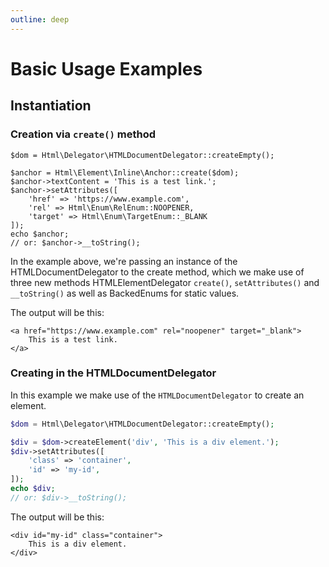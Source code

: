 ```yaml
---
outline: deep
---
```


# Basic Usage Examples

## Instantiation

### Creation via `create()` method

```php{4}
$dom = Html\Delegator\HTMLDocumentDelegator::createEmpty();

$anchor = Html\Element\Inline\Anchor::create($dom);
$anchor->textContent = 'This is a test link.';
$anchor->setAttributes([
    'href' => 'https://www.example.com',
    'rel' => Html\Enum\RelEnum::NOOPENER,
    'target' => Html\Enum\TargetEnum::_BLANK
]);
echo $anchor;
// or: $anchor->__toString();
```

In the example above, we're passing an instance of the HTMLDocumentDelegator to the create method, which  we make use of three new methods HTMLElementDelegator `create()`, `setAttributes()` and `__toString()` as well as BackedEnums for static values.

The output will be this:
```html{4}
<a href="https://www.example.com" rel="noopener" target="_blank">
    This is a test link.
</a>
```

### Creating in the HTMLDocumentDelegator
In this example we make use of the `HTMLDocumentDelegator` to create an element.

```php
$dom = Html\Delegator\HTMLDocumentDelegator::createEmpty();

$div = $dom->createElement('div', 'This is a div element.');
$div->setAttributes([
    'class' => 'container',
    'id' => 'my-id',
]);
echo $div;
// or: $div->__toString();
```

The output will be this:
```html{4}
<div id="my-id" class="container">
    This is a div element.
</div>
```
